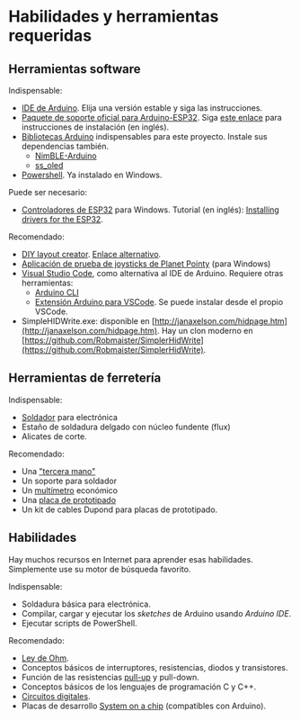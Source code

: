 # Habilidades y herramientas requeridas

## Herramientas software

Indispensable:

- [IDE de Arduino](https://www.arduino.cc/en/software). Elija una versión estable y siga las instrucciones.
- [Paquete de soporte oficial para Arduino-ESP32](https://docs.espressif.com/projects/arduino-esp32/en/latest/getting_started.html). Siga [este enlace](https://docs.espressif.com/projects/arduino-esp32/en/latest/installing.html) para instrucciones de instalación (en inglés).
- [Bibliotecas Arduino](https://docs.arduino.cc/software/ide-v1/tutorials/installing-libraries) indispensables para este proyecto. Instale sus dependencias también.
  - [NimBLE-Arduino](https://www.arduino.cc/reference/en/libraries/nimble-arduino/)
  - [ss_oled](https://www.arduino.cc/reference/en/libraries/ss_oled/)
- [Powershell](https://docs.microsoft.com/en-us/powershell/scripting/install/installing-powershell?view=powershell-7.2). Ya instalado en Windows.

Puede ser necesario:

- [Controladores de ESP32](http://esp32.net/usb-uart/) para Windows. Tutorial (en inglés): [Installing drivers for the ESP32](https://www.bromleysat.com/installing-drivers-for-the-esp32/).

Recomendado:

- [DIY layout creator](https://bancika.github.io/diy-layout-creator/). [Enlace alternativo](https://github.com/bancika/diy-layout-creator/releases).
- [Aplicación de prueba de joysticks de Planet Pointy](http://www.planetpointy.co.uk/joystick-test-application/) (para Windows)
- [Visual Studio Code](https://code.visualstudio.com/), como alternativa al IDE de Arduino. Requiere otras herramientas:
  - [Arduino CLI](https://blog.arduino.cc/2020/03/13/arduino-cli-an-introduction/)
  - [Extensión Arduino para VSCode](https://marketplace.visualstudio.com/items?itemName=vsciot-vscode.vscode-arduino). Se puede instalar desde el propio VSCode.
- SimpleHIDWrite.exe: disponible en [http://janaxelson.com/hidpage.htm](http://janaxelson.com/hidpage.htm). Hay un clon moderno en [https://github.com/Robmaister/SimplerHidWrite](https://github.com/Robmaister/SimplerHidWrite).

## Herramientas de ferretería

Indispensable:

- [Soldador](https://es.wikipedia.org/wiki/Soldador_el%C3%A9ctrico) para electrónica
- Estaño de soldadura delgado con núcleo fundente (flux)
- Alicates de corte.

Recomendado:

- Una ["tercera mano"](https://en.wikipedia.org/wiki/Helping_hand_(herramienta))
- Un soporte para soldador
- Un [multímetro](https://es.wikipedia.org/wiki/Mult%C3%ADmetro) económico
- Una [placa de prototipado](https://es.wikipedia.org/wiki/Placa_de_pruebas)
- Un kit de cables Dupond para placas de prototipado.

## Habilidades

Hay muchos recursos en Internet para aprender esas habilidades. Simplemente use su motor de búsqueda favorito.

Indispensable:

- Soldadura básica para electrónica.
- Compilar, cargar y ejecutar los _sketches_ de Arduino usando _Arduino IDE_.
- Ejecutar scripts de PowerShell.

Recomendado:

- [Ley de Ohm](https://es.wikipedia.org/wiki/Ley_de_Ohm).
- Conceptos básicos de interruptores, resistencias, diodos y transistores.
- Función de las resistencias [pull-up](https://es.wikipedia.org/wiki/Pull-up) y pull-down.
- Conceptos básicos de los lenguajes de programación C y C++.
- [Circuitos digitales](https://es.wikipedia.org/wiki/Electr%C3%B3nica_digital).
- Placas de desarrollo [System on a chip](https://es.wikipedia.org/wiki/System_on_a_chip) (compatibles con Arduino).
